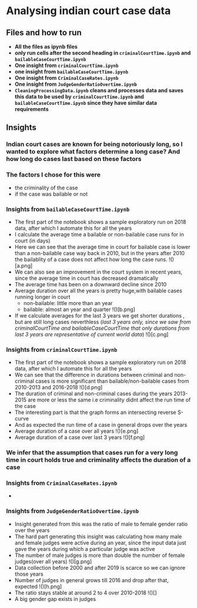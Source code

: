 # **Analysing indian court case data**

## **Files and how to run**
- **All the files as ipynb files**
- **only run cells after the second heading in `criminalCourtTime.ipynb` and `bailableCaseCourtTime.ipynb`**
- **One insight from `criminalCourtTime.ipynb`** 
- **one insight from `bailableCaseCourtTime.ipynb`**
- **One insight from `CriminalCaseRates.ipynb`**
- **One insight from `JudgeGenderRatioOvertime.ipynb`**
- **`CleaningProcessingData.ipynb` cleans and processes data and saves this data to be used by `criminalCourtTime.ipynb` and `bailableCaseCourtTime.ipynb` since they have similar data requirements**

## **Insights**

### **Indian court cases are known for being notoriously long, so I wanted to explore what factors determine a long case? And how long do cases last based on these factors**

### **The factors I chose for this were** 
- the criminality of the case
- if the case was bailable or not

### **Insights from `bailableCaseCourtTime.ipynb`**
- The first part of the notebook shows a sample exploratory run on 2018 data, after which I automate this for all the years
- I calculate the average time a bailable or non-bailable case runs for in court (in days)
- Here we can see that the average time in court for bailable case is lower than a non-bailable case way back in 2010, but in the years after 2010 the bailablity of a case does not affect how long the case runs.
!()[a.png]
- We can also see an improvement in the court system in recent years, since the average time in court has decreased dramatically
- The average time has been on a downward decline since 2010
- Average duration over all the years is pretty huge,with bailable cases running longer in court 
    - non-bailable: little more than an year
    - bailable: almost an year and quarter
!()[b.png]
- If we calculate averages for the last 3 years we get shorter durations , but are still long cases neverthless
(_last 3 years only, since we saw from criminalCourtTime and bailableCaseCourtTime that
only durations from last 3 years are representative of current world data_)
!()[c.png]

### **Insights from `criminalCourtTime.ipynb`**
- The first part of the notebook shows a sample exploratory run on 2018 data, after which I automate this for all the years
- We can see that the difference in durations between criminal and non-criminal cases is more significant than bailable/non-bailable cases from 2010-2013 and 2016-2018
!()[d.png]
- The duration of criminal and non-criminal cases during the years 2013-2015 are more or less the same i.e criminality didnt affect the run time of the case
- The interesting part is that the graph forms an intersecting reverse S-curve
- And as expected the run time of a case in general drops over the years
- Average duration of a case over all years
!()[e.png]
- Average duration of a case over last 3 years
!()[f.png]

### **We infer that the assumption that cases run for a very long time in court holds true and criminality affects the duration of a case**

### **Insights from `CriminalCaseRates.ipynb`**
- 


### **Insights from `JudgeGenderRatioOvertime.ipynb`**
- Insight generated from this was the ratio of male to female gender ratio over the years
- The hard part generating this insight was calculating how many male and female judges were active during an year, since the input data just gave the years during which a particular judge was active
- The number of male judges is more than double the number of female judges(over all years)
!()[g.png]
- Data collection before 2000 and after 2019 is scarce so we can ignore those years
- Number of judges in general grows till 2016 and drop after that, expected
!()[h.png]
- The ratio stays stable at around 2 to 4 over 2010-2018 
!()[]
- A big gender gap exists in judges



